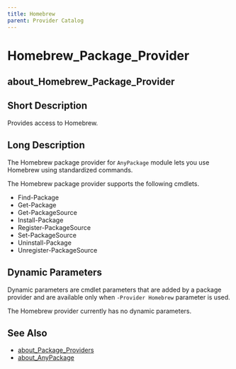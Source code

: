 ```yaml
---
title: Homebrew
parent: Provider Catalog
---
```


# Homebrew_Package_Provider

## about_Homebrew_Package_Provider

## Short Description

Provides access to Homebrew.

## Long Description

The Homebrew package provider for `AnyPackage` module lets you use Homebrew
using standardized commands.

The Homebrew package provider supports the following cmdlets.

- Find-Package
- Get-Package
- Get-PackageSource
- Install-Package
- Register-PackageSource
- Set-PackageSource
- Uninstall-Package
- Unregister-PackageSource

## Dynamic Parameters

Dynamic parameters are cmdlet parameters that are added by a package provider
and are available only when `-Provider Homebrew` parameter is used.

The Homebrew provider currently has no dynamic parameters.

## See Also

- [about_Package_Providers](../../reference/about_Package_Providers.md)
- [about_AnyPackage](../../reference/about_AnyPackage.md)
